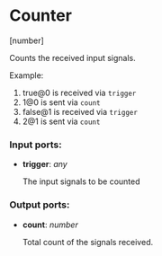 # Counter

[number]

Counts the received input signals.

Example:

1. true@0 is received via `trigger`
2. 1@0 is sent via `count`
3. false@1 is received via `trigger`
4. 2@1 is sent via `count`

### Input ports:

* __trigger__: _any_

    The input signals to be counted



### Output ports:

* __count__: _number_

    Total count of the signals received.



